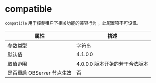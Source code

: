 # compatible

`compatible` 用于控制租户下相关功能的兼容行为 ，此配置项不可设置。

| **属性** | **描述** |
| --- | --- |
| 参数类型 | 字符串 |
| 默认值 | 4.1.0.0 |
| 取值范围 | 4.0.0.0 版本开始的若干合法版本   |
| 是否重启 OBServer 节点生效 | 否 |
